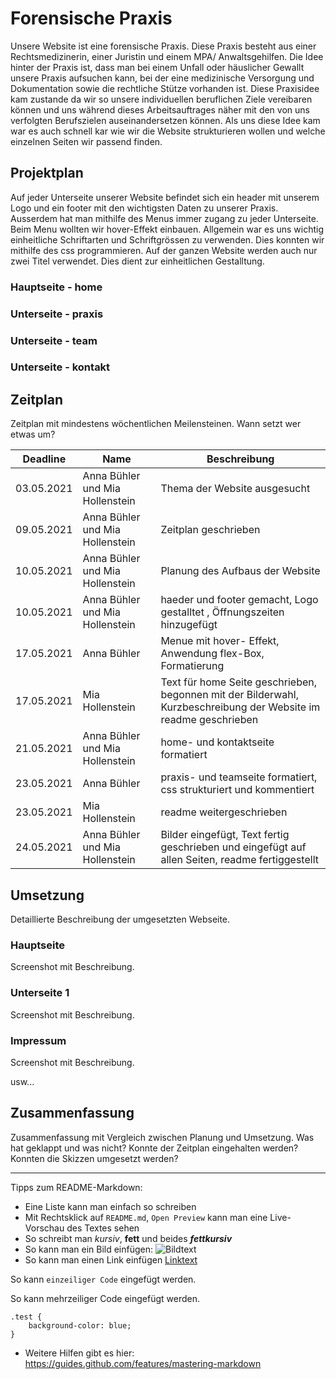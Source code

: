 # Forensische Praxis

Unsere Website ist eine forensische Praxis. Diese Praxis besteht aus einer Rechtsmedizinerin, einer Juristin und einem MPA/ Anwaltsgehilfen. Die Idee hinter der Praxis ist, dass man bei einem Unfall oder häuslicher Gewallt unsere Praxis aufsuchen kann, bei der eine medizinische Versorgung und Dokumentation sowie die rechtliche Stütze vorhanden ist.
Diese Praxisidee kam zustande da wir so unsere individuellen beruflichen Ziele vereibaren können und uns während dieses Arbeitsauftrages näher mit den von uns verfolgten Berufszielen auseinandersetzen können. Als uns diese Idee kam war es auch schnell kar wie wir die Website strukturieren wollen und welche einzelnen Seiten wir passend finden. 

## Projektplan

Auf jeder Unterseite unserer Website befindet sich ein header mit unserem Logo und ein footer mit den wichtigsten Daten zu unserer Praxis. Ausserdem hat man mithilfe des Menus immer zugang zu jeder Unterseite. Beim Menu wollten wir hover-Effekt einbauen. 
Allgemein war es uns wichtig einheitliche Schriftarten und Schriftgrössen zu verwenden. Dies konnten wir mithilfe des css programmieren.
 Auf der ganzen Website werden auch nur zwei Titel verwendet. Dies dient zur einheitlichen Gestalltung.  

### Hauptseite - home



### Unterseite - praxis



### Unterseite - team



### Unterseite - kontakt 



## Zeitplan

Zeitplan mit mindestens wöchentlichen Meilensteinen. Wann setzt wer etwas um?

| Deadline | Name | Beschreibung |
| --- | --- | --- |
| 03.05.2021 | Anna Bühler und Mia Hollenstein | Thema der Website ausgesucht |
| 09.05.2021 | Anna Bühler und Mia Hollenstein| Zeitplan geschrieben|
| 10.05.2021 | Anna Bühler und Mia Hollenstein | Planung des Aufbaus der Website |
| 10.05.2021 |  Anna Bühler und Mia Hollenstein| haeder und footer gemacht, Logo gestalltet , Öffnungszeiten hinzugefügt|
| 17.05.2021 | Anna Bühler |Menue mit hover- Effekt, Anwendung flex-Box, Formatierung |
| 17.05.2021 | Mia Hollenstein | Text für home Seite geschrieben, begonnen mit der Bilderwahl, Kurzbeschreibung der Website im readme geschrieben |
| 21.05.2021 | Anna Bühler und Mia Hollenstein | home- und kontaktseite formatiert |
| 23.05.2021 | Anna Bühler | praxis- und teamseite formatiert, css strukturiert und kommentiert || 04.01.2021 | Vorname Name | Das wird gemacht |
| 23.05.2021 | Mia Hollenstein | readme weitergeschrieben |
| 24.05.2021 | Anna Bühler und Mia Hollenstein | Bilder eingefügt, Text fertig geschrieben und eingefügt auf allen Seiten, readme fertiggestellt  |


## Umsetzung

Detaillierte Beschreibung der umgesetzten Webseite.

### Hauptseite

Screenshot mit Beschreibung.

### Unterseite 1

Screenshot mit Beschreibung.

### Impressum

Screenshot mit Beschreibung.

usw...

## Zusammenfassung

Zusammenfassung mit Vergleich zwischen Planung und Umsetzung. Was hat geklappt und was nicht? Konnte der Zeitplan eingehalten werden? Konnten die Skizzen umgesetzt werden?

---

Tipps zum README-Markdown:
- Eine Liste kann man einfach so schreiben
- Mit Rechtsklick auf `README.md`, `Open Preview` kann man eine Live-Vorschau des Textes sehen 
- So schreibt man *kursiv*, **fett** und beides ***fettkursiv***
- So kann man ein Bild einfügen: ![Bildtext](link-zum-bild.jpg)
- So kann man einen Link einfügen [Linktext](https://google.com)

So kann `einzeiliger Code` eingefügt werden.

So kann mehrzeiliger Code eingefügt werden.
```
.test {
    background-color: blue;
}
```

- Weitere Hilfen gibt es hier: https://guides.github.com/features/mastering-markdown